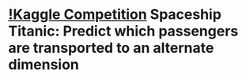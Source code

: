# [!Kaggle Competition](https://www.kaggle.com/competitions/spaceship-titanic/overview) Spaceship Titanic: Predict which passengers are transported to an alternate dimension
